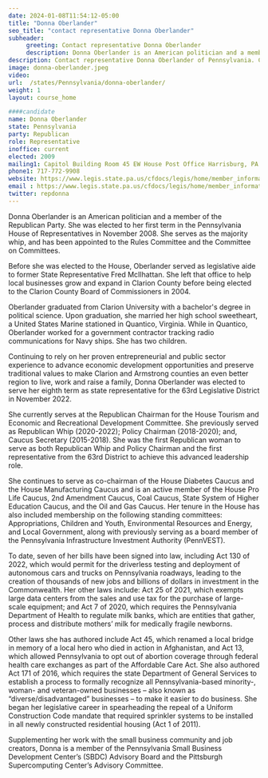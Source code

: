 ```yaml
---
date: 2024-01-08T11:54:12-05:00
title: "Donna Oberlander"
seo_title: "contact representative Donna Oberlander"
subheader:
     greeting: Contact representative Donna Oberlander
     description: Donna Oberlander is an American politician and a member of the Republican Party. She was elected to her first term in the Pennsylvania House of Representatives in November 2008. She serves as the majority whip, and has been appointed to the Rules Committee and the Committee on Committees.
description: Contact representative Donna Oberlander of Pennsylvania. Contact information for Donna Oberlander includes email address, phone number, and mailing address.
image: donna-oberlander.jpeg
video:
url:  /states/Pennsylvania/donna-oberlander/
weight: 1
layout: course_home

####candidate
name: Donna Oberlander
state: Pennsylvania
party: Republican
role: Representative
inoffice: current
elected: 2009
mailing1: Capitol Building Room 45 EW House Post Office Harrisburg, PA 17120
phone1: 717-772-9908
website: https://www.legis.state.pa.us/cfdocs/legis/home/member_information/House_bio.cfm?id=1177/
email : https://www.legis.state.pa.us/cfdocs/legis/home/member_information/House_bio.cfm?id=1177/
twitter: repdonna
---
```


Donna Oberlander is an American politician and a member of the Republican Party. She was elected to her first term in the Pennsylvania House of Representatives in November 2008. She serves as the majority whip, and has been appointed to the Rules Committee and the Committee on Committees.

Before she was elected to the House, Oberlander served as legislative aide to former State Representative Fred McIlhattan. She left that office to help local businesses grow and expand in Clarion County before being elected to the Clarion County Board of Commissioners in 2004.

Oberlander graduated from Clarion University with a bachelor's degree in political science. Upon graduation, she married her high school sweetheart, a United States Marine stationed in Quantico, Virginia. While in Quantico, Oberlander worked for a government contractor tracking radio communications for Navy ships. She has two children.

Continuing to rely on her proven entrepreneurial and public sector experience to advance economic development opportunities and preserve traditional values to make Clarion and Armstrong counties an even better region to live, work and raise a family, Donna Oberlander was elected to serve her eighth term as state representative for the 63rd Legislative District in November 2022.

She currently serves at the Republican Chairman for the House Tourism and Economic and Recreational Development Committee. She previously served as Republican Whip (2020-2022); Policy Chairman (2018-2020); and, Caucus Secretary (2015-2018). She was the first Republican woman to serve as both Republican Whip and Policy Chairman and the first representative from the 63rd District to achieve this advanced leadership role.

She continues to serve as co-chairman of the House Diabetes Caucus and the House Manufacturing Caucus and is an active member of the House Pro Life Caucus, 2nd Amendment Caucus, Coal Caucus, State System of Higher Education Caucus, and the Oil and Gas Caucus. Her tenure in the House has also included membership on the following standing committees: Appropriations, Children and Youth, Environmental Resources and Energy, and Local Government, along with previously serving as a board member of the Pennsylvania Infrastructure Investment Authority (PennVEST).

To date, seven of her bills have been signed into law, including Act 130 of 2022, which would permit for the driverless testing and deployment of autonomous cars and trucks on Pennsylvania roadways, leading to the creation of thousands of new jobs and billions of dollars in investment in the Commonwealth. Her other laws include: Act 25 of 2021, which exempts large data centers from the sales and use tax for the purchase of large-scale equipment; and Act 7 of 2020, which requires the Pennsylvania Department of Health to regulate milk banks, which are entities that gather, process and distribute mothers’ milk for medically fragile newborns.

Other laws she has authored include Act 45, which renamed a local bridge in memory of a local hero who died in action in Afghanistan, and Act 13, which allowed Pennsylvania to opt out of abortion coverage through federal health care exchanges as part of the Affordable Care Act. She also authored Act 171 of 2016, which requires the state Department of General Services to establish a process to formally recognize all Pennsylvania-based minority-, woman- and veteran-owned businesses – also known as “diverse/disadvantaged” businesses – to make it easier to do business. She began her legislative career in spearheading the repeal of a Uniform Construction Code mandate that required sprinkler systems to be installed in all newly constructed residential housing (Act 1 of 2011).

Supplementing her work with the small business community and job creators, Donna is a member of the Pennsylvania Small Business Development Center’s (SBDC) Advisory Board and the Pittsburgh Supercomputing Center’s Advisory Committee.
